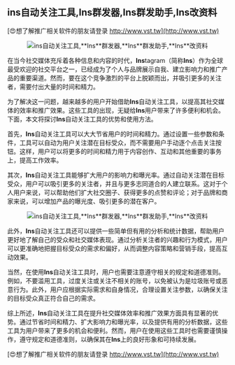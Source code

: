 ## **ins自动关注工具,**Ins**群发器,**Ins**群发助手,**Ins**改资料**

[😍想了解推广相关软件的朋友请登录 http://www.vst.tw](http://www.vst.tw)

 <center><img src="https://vst.tw/MP4/tuiguang/png/5.png" alt="ins自动关注工具,**Ins**群发器,**Ins**群发助手,**Ins**改资料"></center>

在当今社交媒体充斥着各种信息和内容的时代，**Ins**tagram（简称**Ins**）作为全球最受欢迎的社交平台之一，已经成为了个人与品牌展示自我、建立影响力和推广产品的重要渠道。然而，要在这个竞争激烈的平台上脱颖而出，并吸引更多的关注者，需要付出大量的时间和精力。

为了解决这一问题，越来越多的用户开始借助**Ins**自动关注工具，以提高其社交媒体的效率和推广效果。这些工具的出现，无疑给**Ins**用户带来了许多便利和机会。下面，本文将探讨**Ins**自动关注工具的优势和使用方法。

首先，**Ins**自动关注工具可以大大节省用户的时间和精力。通过设置一些参数和条件，工具可以自动为用户关注潜在目标受众，而不需要用户手动逐个点击关注按钮。这样，用户可以将更多的时间和精力用于内容创作、互动和其他重要的事务上，提高工作效率。

其次，**Ins**自动关注工具能够扩大用户的影响力和曝光率。通过自动关注潜在目标受众，用户可以吸引更多的关注者，并且与更多志同道合的人建立联系。这对于个人用户来说，可以帮助他们扩大社交圈子、获得更多的点赞和评论；对于品牌和商家来说，可以增加产品的曝光度、吸引更多的潜在客户。

 <center><img src="https://vst.tw/MP4/tuiguang/png/8.png" alt="ins自动关注工具,**Ins**群发器,**Ins**群发助手,**Ins**改资料"></center>

此外，**Ins**自动关注工具还可以提供一些简单但有用的分析和统计数据，帮助用户更好地了解自己的受众和社交媒体表现。通过分析关注者的兴趣和行为模式，用户可以更准确地把握目标受众的需求和偏好，从而调整内容策略和营销手段，提高互动效果。

当然，在使用**Ins**自动关注工具时，用户也需要注意遵守相关的规定和道德准则。例如，不要滥用工具，过度关注或关注不相关的账号，以免被认为是垃圾账号或恶意行为。此外，用户应根据实际需求和自身情况，合理设置关注参数，以确保关注的目标受众真正符合自己的需求。

综上所述，**Ins**自动关注工具在提升社交媒体效率和推广效果方面具有显著的优势。通过节省时间和精力、扩大影响力和曝光率，以及提供有用的分析数据，这些工具为用户带来了更多的机会和便利。然而，用户在使用这些工具时也需要谨慎操作，遵守规定和道德准则，以确保其在**Ins**上的良好形象和可持续发展。

[😍想了解推广相关软件的朋友请登录 http://www.vst.tw](http://www.vst.tw)



